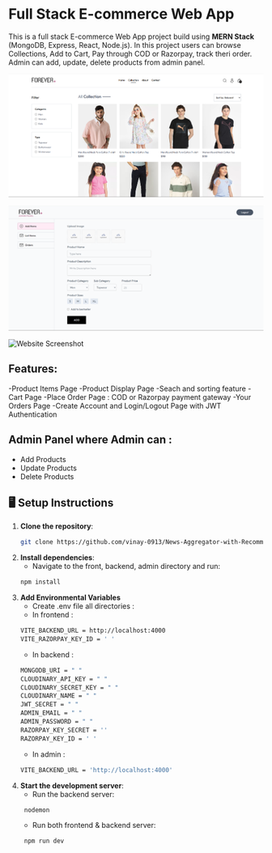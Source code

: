 # Full Stack E-commerce Web App
This is a full stack E-commerce Web App project build using **MERN Stack** (MongoDB, Express, React, Node.js). In this project users can browse Collections, Add to Cart, Pay through COD or Razorpay, track theri order. Admin can add, update, delete products from admin panel. 

![Website Screenshot](./frontend/public/Screenshot1.png) 

![Website Screenshot](./frontend/public/Screenshot2.png)

![Website Screenshot](./frontend/public/Screenshot3.png)

## Features: 
-Product Items Page
-Product Display Page
-Seach and sorting feature
-Cart Page
-Place Order Page : COD or Razorpay payment gateway
-Your Orders Page
-Create Account and Login/Logout Page with JWT Authentication

## Admin Panel where Admin can : 
* Add Products
* Update Products
* Delete Products

## 🖥️ Setup Instructions

1. **Clone the repository**:
    ```bash
    git clone https://github.com/vinay-0913/News-Aggregator-with-Recommendation-System.git
    ```
2. **Install dependencies**:
   - Navigate to the front, backend, admin directory and run:
    ```bash
    npm install
    ```
3. **Add Environmental Variables**
   - Create .env file all directories :
    - In frontend :
     ```bash
    VITE_BACKEND_URL = http://localhost:4000
    VITE_RAZORPAY_KEY_ID = ' '
    ```
    - In backend : 
     ```bash
    MONGODB_URI = " "
    CLOUDINARY_API_KEY = " "
    CLOUDINARY_SECRET_KEY = " "
    CLOUDINARY_NAME = " "
    JWT_SECRET = " "
    ADMIN_EMAIL = " "
    ADMIN_PASSWORD = " "
    RAZORPAY_KEY_SECRET = ''
    RAZORPAY_KEY_ID = ' '
    ```
    - In admin :
     ```bash
    VITE_BACKEND_URL = 'http://localhost:4000'
    ```
4. **Start the development server**:
   - Run the backend server:
   ```bash
    nodemon
    ```
    - Run both frontend & backend server:
   ```bash
    npm run dev
    ```
  

